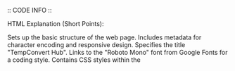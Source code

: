 :: CODE INFO ::

HTML Explanation (Short Points):

Sets up the basic structure of the web page.
Includes metadata for character encoding and responsive design.
Specifies the title "TempConvert Hub".
Links to the "Roboto Mono" font from Google Fonts for a coding style.
Contains CSS styles within the <style> tags for visual presentation.
<header class="site-header">:
Contains the website's title and logo area.
<div class="logo-placeholder">: Placeholder for the website's logo (thermometer emoji).
<h1 class="typing-effect">: The main title "Temperature Converter" with a typing animation effect.
<div class="container">:
Holds the main content of the temperature converter.
<p>: Provides instructions to the user.
<div class="converter-form">:
Arranges the input and select elements for temperature conversion.
<input type="number" id="temperature">: Input field for the temperature value.
<select id="fromUnit">: Dropdown to choose the unit to convert from.
<select id="toUnit">: Dropdown to choose the unit to convert to.
<div id="result" class="result-display">: Displays the converted temperature.
<div class="social-icons">:
Contains icons for social sharing and contact.
<a href="mailto:...">: Email icon linking to your email address.
<span class="share-icon" onclick="shareOnWhatsApp()">: WhatsApp share icon that triggers a JavaScript function.
<a href="#portfolio">: Placeholder for a portfolio link.
<script>: Contains the JavaScript code for the dynamic functionality.

  
CSS Explanation (Short Points):

  Styles the overall appearance of the webpage.
  Sets the font to "Roboto Mono" for a coding-style look.
  Centers the content on the page using Flexbox.
  Applies a glassmorphism effect (semi-transparent, blurred background) to the main container and social icons.
  Styles the header with center alignment and padding.
  Creates the typing animation effect for the header using CSS animations (typing and blink-caret).
  Sets up a flexible grid layout for the temperature converter form.
  Styles the input field, select dropdowns, and the result display.
  Positions the social icons fixed at the bottom center of the page.
  Includes media queries (@media) to adjust the layout and font sizes for different screen sizes (mobile up to 600px, tablets between 601px and 1024px) to ensure responsiveness.
  Defines CSS animations (cold-blink and hot-glow) that are applied to the body background based on the temperature.


JavaScript Functions Explanation (Short Points):

  setBackgroundColor(celsius):
  Changes the body's background color based on the Celsius temperature value.
  Adds CSS classes (cold, pleasant, warm, hot, cold-animation, hot-animation) to the body to apply specific background colors and animations.
  
  convertTemperature():
  Gets the temperature input value and the selected 'from' and 'to' units.
  Converts the input temperature to Celsius first.
  Then, converts the Celsius temperature to the selected 'to' unit (Fahrenheit or Kelvin).
  Displays the original and converted temperatures in the resultDiv.
  Calls setBackgroundColor() with the calculated Celsius value to update the background.

capitalizeFirstLetter(string):
  Takes a string as input and returns it with the first letter capitalized.
  Used to format the unit names in the output string.

checkAndConvert():
  Checks if the temperature input field has a value and if both 'fromUnit' and 'toUnit' select dropdowns have a selected value.
  If all conditions are met, it calls the convertTemperature() function to perform the conversion.
  If not, it clears the content of the resultDiv and resets the body's background color to the default.

shareOnWhatsApp():
  Gets the current URL of the webpage.
  Creates a formatted message to share, including the URL.
  Opens a new window to the WhatsApp share link with the message.

Event Listeners:
  temperatureInput.addEventListener('input', checkAndConvert);: Calls checkAndConvert() whenever the user types in the temperature input field.
  fromUnitSelect.addEventListener('change', checkAndConvert);: Calls checkAndConvert() whenever the user changes the selected unit in the 'fromUnit' dropdown.
  toUnitSelect.addEventListener('change', checkAndConvert);: Calls checkAndConvert() whenever the user changes the selected unit in the 'toUnit' dropdown.
  checkAndConvert();: This line is executed once when the script loads to handle any initial state (although the form starts empty).


Functionality Points:

  Temperature Conversion: Converts temperatures between Celsius, Fahrenheit, and Kelvin.
  Real-time Updates: Performs the conversion and updates the result automatically as the user types or selects units.
  Dynamic Background: Changes the background color of the page based on the converted temperature in Celsius (light blue for cold, light green for pleasant, light yellow for warm, light orange/coral for hot).
  Typing Title: The website's title "Temperature Converter" in the header has a typing animation effect when the page loads.
  Social Sharing: Includes icons to share the website on WhatsApp and to contact via email.


Features Points:

  User-friendly interface for temperature conversion.
  Supports three temperature units: Celsius, Fahrenheit, and Kelvin.
  Real-time conversion results.
  Visually appealing dynamic background that reflects the temperature.
  Stylish coding font (Roboto Mono).
  Modern glassmorphism design effect.
  Engaging typing animation for the title.
  Fully responsive layout that works well on various devices (desktops, tablets, and mobile phones).
  Easy contact via email with a pre-filled subject line.
  Convenient option to share the tool on WhatsApp.
  Includes a placeholder for a website logo.
